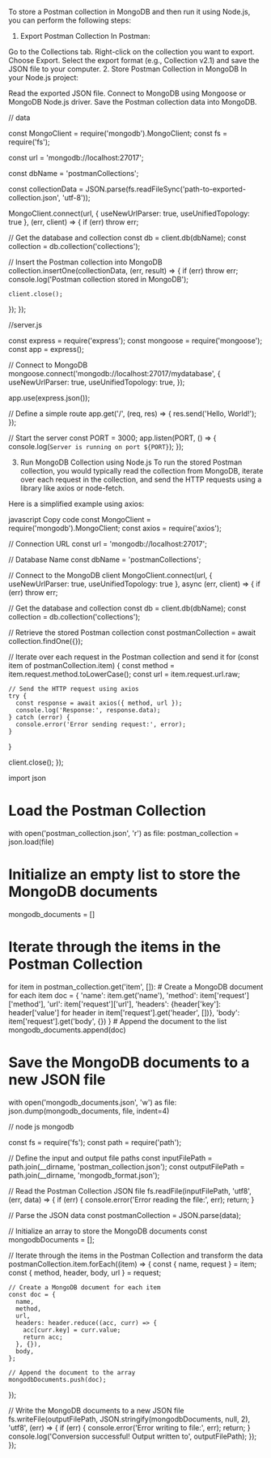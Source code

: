To store a Postman collection in MongoDB and then run it using Node.js, you can perform the following steps:

1. Export Postman Collection
In Postman:

Go to the Collections tab.
Right-click on the collection you want to export.
Choose Export.
Select the export format (e.g., Collection v2.1) and save the JSON file to your computer.
2. Store Postman Collection in MongoDB
In your Node.js project:

Read the exported JSON file.
Connect to MongoDB using Mongoose or MongoDB Node.js driver.
Save the Postman collection data into MongoDB.

// data


const MongoClient = require('mongodb').MongoClient;
const fs = require('fs');

const url = 'mongodb://localhost:27017';

const dbName = 'postmanCollections';

const collectionData = JSON.parse(fs.readFileSync('path-to-exported-collection.json', 'utf-8'));

MongoClient.connect(url, { useNewUrlParser: true, useUnifiedTopology: true }, (err, client) => {
  if (err) throw err;

  // Get the database and collection
  const db = client.db(dbName);
  const collection = db.collection('collections');

  // Insert the Postman collection into MongoDB
  collection.insertOne(collectionData, (err, result) => {
    if (err) throw err;
    console.log('Postman collection stored in MongoDB');
    
    client.close();
  });
});









//server.js

const express = require('express');
const mongoose = require('mongoose');
const app = express();

// Connect to MongoDB
mongoose.connect('mongodb://localhost:27017/mydatabase', {
  useNewUrlParser: true,
  useUnifiedTopology: true,
});

app.use(express.json());

// Define a simple route
app.get('/', (req, res) => {
  res.send('Hello, World!');
});

// Start the server
const PORT = 3000;
app.listen(PORT, () => {
  console.log(`Server is running on port ${PORT}`);
});



3. Run MongoDB Collection using Node.js
To run the stored Postman collection, you would typically read the collection from MongoDB, iterate over each request in the collection, and send the HTTP requests using a library like axios or node-fetch.

Here is a simplified example using axios:

javascript
Copy code
const MongoClient = require('mongodb').MongoClient;
const axios = require('axios');

// Connection URL
const url = 'mongodb://localhost:27017';

// Database Name
const dbName = 'postmanCollections';

// Connect to the MongoDB client
MongoClient.connect(url, { useNewUrlParser: true, useUnifiedTopology: true }, async (err, client) => {
  if (err) throw err;

  // Get the database and collection
  const db = client.db(dbName);
  const collection = db.collection('collections');

  // Retrieve the stored Postman collection
  const postmanCollection = await collection.findOne({});

  // Iterate over each request in the Postman collection and send it
  for (const item of postmanCollection.item) {
    const method = item.request.method.toLowerCase();
    const url = item.request.url.raw;
    
    // Send the HTTP request using axios
    try {
      const response = await axios({ method, url });
      console.log('Response:', response.data);
    } catch (error) {
      console.error('Error sending request:', error);
    }
  }

  client.close();
});



import json

# Load the Postman Collection
with open('postman_collection.json', 'r') as file:
    postman_collection = json.load(file)

# Initialize an empty list to store the MongoDB documents
mongodb_documents = []

# Iterate through the items in the Postman Collection
for item in postman_collection.get('item', []):
    # Create a MongoDB document for each item
    doc = {
        'name': item.get('name'),
        'method': item['request']['method'],
        'url': item['request']['url'],
        'headers': {header['key']: header['value'] for header in item['request'].get('header', [])},
        'body': item['request'].get('body', {})
    }
    # Append the document to the list
    mongodb_documents.append(doc)

# Save the MongoDB documents to a new JSON file
with open('mongodb_documents.json', 'w') as file:
    json.dump(mongodb_documents, file, indent=4)





// node js mongodb


const fs = require('fs');
const path = require('path');

// Define the input and output file paths
const inputFilePath = path.join(__dirname, 'postman_collection.json');
const outputFilePath = path.join(__dirname, 'mongodb_format.json');

// Read the Postman Collection JSON file
fs.readFile(inputFilePath, 'utf8', (err, data) => {
  if (err) {
    console.error('Error reading the file:', err);
    return;
  }

  // Parse the JSON data
  const postmanCollection = JSON.parse(data);

  // Initialize an array to store the MongoDB documents
  const mongodbDocuments = [];

  // Iterate through the items in the Postman Collection and transform the data
  postmanCollection.item.forEach((item) => {
    const { name, request } = item;
    const { method, header, body, url } = request;

    // Create a MongoDB document for each item
    const doc = {
      name,
      method,
      url,
      headers: header.reduce((acc, curr) => {
        acc[curr.key] = curr.value;
        return acc;
      }, {}),
      body,
    };

    // Append the document to the array
    mongodbDocuments.push(doc);
  });

  // Write the MongoDB documents to a new JSON file
  fs.writeFile(outputFilePath, JSON.stringify(mongodbDocuments, null, 2), 'utf8', (err) => {
    if (err) {
      console.error('Error writing to file:', err);
      return;
    }
    console.log('Conversion successful! Output written to', outputFilePath);
  });
});
